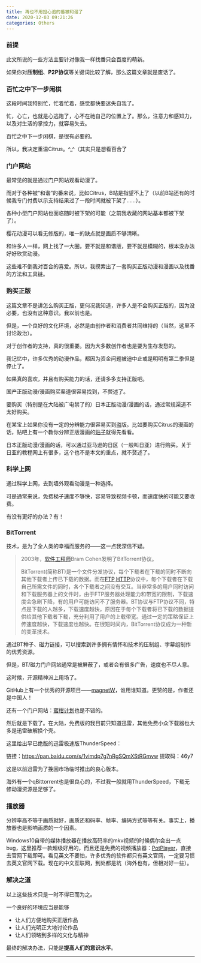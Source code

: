 ```yaml
---
title: 再也不用担心追的番被和谐了
date: 2020-12-03 09:21:26
categories: Others
---
```


### 前提

此文所说的一些方法主要针对像我一样找番只会百度的萌新。

如果你对**压制组**、**P2P协议**等关键词比较了解，那么这篇文章就是废话了。

### 百忙之中下一步闲棋

这段时间我特别忙，忙着忙着，感觉都快要迷失自我了。

忙，心亡，也就是心逃跑了，心不在祂自己的位置上了。那么，注意力和感知力，以及对生活的掌控力，就容易失去。

百忙之中下一步闲棋，是很有必要的。

所以，我决定重温Citrus。^_^（其实只是想看百合了

### 门户网站

最常见的就是通过门户网站观看动漫了。

而对于各种被“和谐”的番来说，比如Citrus，B站是指望不上了（以前B站还有的时候我专门付费以示支持结果过了一段时间就被下架了……）。

各种小型门户网站也面临随时被下架的可能（之前我收藏的网站基本都被下架了）。

樱花动漫可以看无修版的，唯一的缺点就是画质不够清晰。

和许多人一样，网上找了一大圈，要不就是和谐版，要不就是模糊的，根本没办法好好欣赏动漫。

这些难不倒我对百合的喜爱。所以，我摸索出了一套购买正版动漫和漫画以及找番的方法和工具链。

### 购买正版

这篇文章不是讲怎么购买正版，更何况我知道，许多人是不会购买正版的，因为没必要，也没有这种意识。我以前也是。

但是，一个良好的文化环境，必然是由创作者和消费者共同维持的（当然，这里不讨论政治）。

对于创作者的支持，真的很重要。因为大多数创作者也是要为生存发愁的。

我记忆中，许多优秀的动漫作品，都因为资金问题被迫中止或是明明有第二季但是停止了。

如果真的喜欢，并且有购买能力的话，还请多多支持正版吧。

国产正版动漫/漫画购买渠道很容易找到，不赘述了。

要购买（特别是在大陆被广电禁了的）日本正版动漫/漫画的话，通过常规渠道不太好购买。

在某宝上如果你没有一定的分辨能力很容易买到盗版。比如要购买Citrus的漫画的话，贴吧上有一个教你分辨正版漫画的[贴子](https://tieba.baidu.com/p/5511069663)就得先看看。

日本正版动漫/漫画的话，可以通过亚马逊的日区（一般叫日亚）进行购买。关于日亚的教程网上有很多，这个也不是本文的重点，就不赘述了。

### 科学上网

通过科学上网，去到墙外观看动漫是一种选择。

可是通常来说，免费梯子速度不够快，容易导致视频卡顿，而速度快的可能又要收费。

有没有更好的办法？有！

### BitTorrent

技术，是为了全人类的幸福而服务的——这一点我深信不疑。

> 2003年，[软件工程师](https://baike.baidu.com/item/软件工程师)Bram Cohen发明了BitTorrent协议。
>
> BitTorrent(简称BT)是一个文件分发协议，每个下载者在下载的同时不断向其他下载者上传已下载的数据。而在[FTP](https://baike.baidu.com/item/FTP/13839),[HTTP](https://baike.baidu.com/item/HTTP)协议中，每个下载者在下载自己所需文件的同时，各个下载者之间没有交互。当非常多的用户同时访问和下载服务器上的文件时，由于FTP服务器处理能力和带宽的限制，下载速度会急剧下降，有的用户可能访问不了服务器。BT协议与FTP协议不同，特点是下载的人越多，下载速度越快，原因在于每个下载者将已下载的数据提供给其他下载者下载，充分利用了用户的上载带宽。通过一定的策略保证上传速度越快，下载速度也越快。在很短时间内，BitTorrent协议成为一种新的变革技术。

通过BT种子、磁力链接，可以搜索到许多拥有情怀和技术的压制组、字幕组制作的优秀资源。

但是，BT/磁力门户网站通常是被屏蔽了，或者会有很多广告，速度也不尽人意。

这时候，开源精神派上用场了。

GitHub上有一个优秀的开源项目——[magnetW](https://github.com/xiandanin/magnetW)，谁用谁知道。更赞的是，作者还是中国人！

还有一个门户网站：[蜜柑计划](https://mikanani.me/)也是不错的。

然后就是下载了。在大陆，免费版的我目前只知道迅雷，其他免费小众下载器也大多是迅雷破解换个壳。

这里给出早已绝版的迅雷极速版ThunderSpeed：

链接：https://pan.baidu.com/s/1vimdp7g7nRgSQmXStRGmvw 
提取码：46y7

这是以前迅雷为了挽回市场临时推出的良心版本。

海外有一个qBittorrent也是很良心的，不过我一般就用ThunderSpeed，下载无修动漫资源是足够了。

### 播放器

分辨率高不等于画质就好，画质还和码率、帧率、编码方式等等有关。事实上，播放器也是影响画质的一个因素。

Windows10自带的媒体播放器在播放高码率的mkv视频的时候偶尔会出一点bug，这里推荐一款超级好用的，而且还是免费的视频播放器：[PotPlayer](https://daumpotplayer.com/download/)，直接去官网下载即可。看见英文不要怕，许多优秀的软件都只有英文官网，一定要习惯去英文官网下载。现在的中文互联网，到处都是坑（海外也有，但相对好一些）。

### 解决之道

以上这些技术只是一时不得已而为之。

一个良好的环境应当是能够

- 让人们方便地购买正版作品
- 让人们光明正大地讨论作品
- 让人们领略到多样的文化与精神

最终的解决办法，只能是**提高人们的意识水平**。

---

